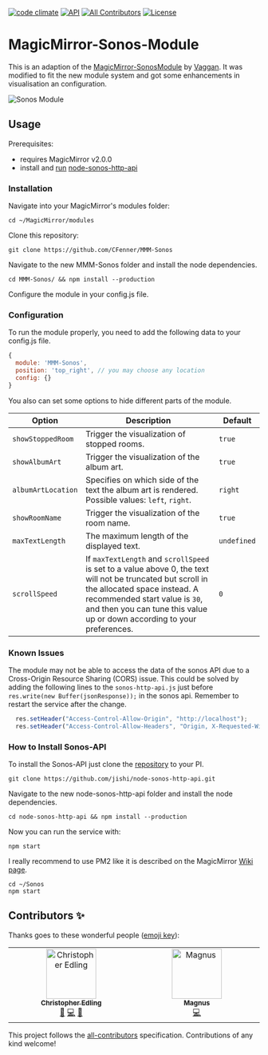 [![code climate](https://codeclimate.com/github/CFenner/MMM-Sonos/badges/gpa.svg)](https://codeclimate.com/github/CFenner/MMM-Sonos)
[![API](https://img.shields.io/badge/api-Sonos-orange.svg)](https://github.com/jishi/node-sonos-http-api)
[![All Contributors](https://img.shields.io/github/all-contributors/CFenner/MMM-Sonos/main)](#contributors-)
[![License](https://img.shields.io/github/license/mashape/apistatus.svg)](https://choosealicense.com/licenses/mit/)

# MagicMirror-Sonos-Module

This is an adaption of the [MagicMirror-SonosModule](https://github.com/Vaggan/MagicMirror-SonosModule) by [Vaggan](https://github.com/Vaggan). It was modified to fit the new module system and got some enhancements in visualisation an configuration.

![Sonos Module](https://github.com/CFenner/MagicMirror-Sonos-Module/blob/master/.github/preview.png)

## Usage

Prerequisites:

- requires MagicMirror v2.0.0
- install and [run](https://github.com/MichMich/MagicMirror/wiki/Auto-Starting-MagicMirror) [node-sonos-http-api](https://github.com/jishi/node-sonos-http-api)

### Installation

Navigate into your MagicMirror's modules folder:

```shell
cd ~/MagicMirror/modules
```

Clone this repository:

```shell
git clone https://github.com/CFenner/MMM-Sonos
```

Navigate to the new MMM-Sonos folder and install the node dependencies.

```shell
cd MMM-Sonos/ && npm install --production
```

Configure the module in your config.js file.

### Configuration

To run the module properly, you need to add the following data to your config.js file.

```js
{
  module: 'MMM-Sonos',
  position: 'top_right', // you may choose any location
  config: {}
}
```

You also can set some options to hide different parts of the module.

| Option | Description | Default |
|---|---|---|
|`showStoppedRoom`|Trigger the visualization of stopped rooms.|`true`|
|`showAlbumArt`|Trigger the visualization of the album art.|`true`|
|`albumArtLocation`|Specifies on which side of the text the album art is rendered. Possible values: `left`, `right`.|`right`|
|`showRoomName`|Trigger the visualization of the room name.|`true`|
|`maxTextLength`|The maximum length of the displayed text.|`undefined`|
|`scrollSpeed`|If `maxTextLength` and `scrollSpeed` is set to a value above 0, the text will not be truncated but scroll in the allocated space instead. A recommended start value is `30`, and then you can tune this value up or down according to your preferences.|`0`|

### Known Issues

The module may not be able to access the data of the sonos API due to a Cross-Origin Resource Sharing (CORS) issue. This could be solved by adding the following lines to the `sonos-http-api.js` just before `res.write(new Buffer(jsonResponse));` in the sonos api. Remember to restart the service after the change.

```js
  res.setHeader("Access-Control-Allow-Origin", "http://localhost");
  res.setHeader("Access-Control-Allow-Headers", "Origin, X-Requested-With, Content-Type, Accept");
```

### How to Install Sonos-API

To install the Sonos-API just clone the [repository](https://github.com/jishi/node-sonos-http-api) to your PI.

```shell
git clone https://github.com/jishi/node-sonos-http-api.git
```

Navigate to the new node-sonos-http-api folder and install the node dependencies.

```shell
cd node-sonos-http-api && npm install --production
```

Now you can run the service with:

```shell
npm start
```

I really recommend to use PM2 like it is described on the MagicMirror [Wiki page](https://github.com/MichMich/MagicMirror/wiki/Auto-Starting-MagicMirror).

```shell
cd ~/Sonos
npm start
```

## Contributors ✨

Thanks goes to these wonderful people ([emoji key](https://allcontributors.org/docs/en/emoji-key)):

<!-- ALL-CONTRIBUTORS-LIST:START - Do not remove or modify this section -->
<!-- prettier-ignore-start -->
<!-- markdownlint-disable -->
<table>
  <tbody>
    <tr>
      <td align="center" valign="top" width="14.28%"><a href="https://github.com/Vaggan"><img src="https://avatars.githubusercontent.com/u/7814763?v=4?s=100" width="100px;" alt="Christopher Edling"/><br /><sub><b>Christopher Edling</b></sub></a><br /><a href="#ideas-Vaggan" title="Ideas, Planning, & Feedback">🤔</a> <a href="https://github.com/CFenner/MMM-Sonos/commits?author=Vaggan" title="Code">💻</a> <a href="#research-Vaggan" title="Research">🔬</a></td>
      <td align="center" valign="top" width="14.28%"><a href="https://github.com/MagMar94"><img src="https://avatars.githubusercontent.com/u/34011212?v=4?s=100" width="100px;" alt="Magnus"/><br /><sub><b>Magnus</b></sub></a><br /><a href="https://github.com/CFenner/MMM-Sonos/commits?author=MagMar94" title="Code">💻</a></td>
    </tr>
  </tbody>
</table>

<!-- markdownlint-restore -->
<!-- prettier-ignore-end -->

<!-- ALL-CONTRIBUTORS-LIST:END -->

This project follows the [all-contributors](https://github.com/all-contributors/all-contributors) specification. Contributions of any kind welcome!
